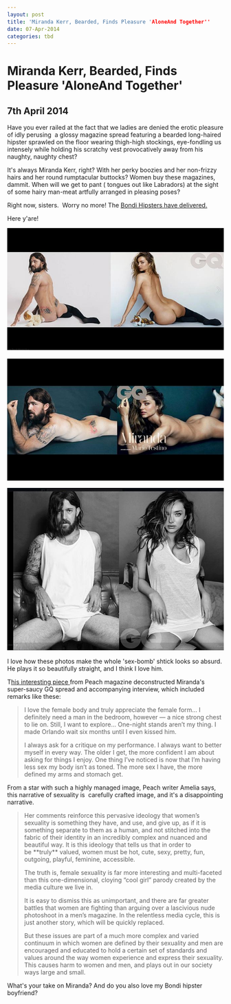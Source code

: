```yaml
---
layout: post
title: 'Miranda Kerr, Bearded, Finds Pleasure 'AloneAnd Together''
date: 07-Apr-2014
categories: tbd
---
```


# Miranda Kerr, Bearded, Finds Pleasure 'AloneAnd Together'

## 7th April 2014

Have you ever railed at the fact that we ladies are denied the erotic pleasure of idly perusing  a glossy magazine spread featuring a bearded long-haired hipster sprawled on the floor wearing thigh-high stockings,   eye-fondling us intensely while holding his scratchy vest provocatively away from his naughty,   naughty chest?

It's always Miranda Kerr,   right? With her perky boozies and her non-frizzy hairs and her round rumptacular buttocks? Women buy these magazines, dammit. When will we get to pant ( tongues out like Labradors) at the sight of some hairy man-meat artfully arranged in pleasing poses?

Right now, sisters.  Worry no more! The <a href="http://www.news.com.au/entertainment/celebrity-style/bondi-hipsters-recreate-miranda-kerrs-racy-gq-shoot/story-fn9076o9-1226876675582">Bondi Hipsters have delivered.</a>

Here y'are!

<img class="photo-horiz" src="/images/2014/04/675554-38108128-bdf7-11e3-9a65-7ae3511942af-1.jpg" />  <img class="photo-horiz" src="/images/2014/04/675474-37965362-bdf7-11e3-9a65-7ae3511942af.jpg" />

 

<img class="photo-horiz" src="/images/2014/04/674676-38cdcc38-bdf7-11e3-9a65-7ae3511942af-1.jpg" />

I love how these photos make the whole 'sex-bomb' shtick looks so absurd. He plays it so beautifully straight, and I think I love him.

T<a href="http://thepeach.co/2014/04/02/im-kind-of-grossed-out-by-miranda-kerrs-comments-about-her-sex-life/">his interesting piece </a>from Peach magazine deconstructed Miranda's super-saucy GQ spread and accompanying interview, which included remarks like these:

<blockquote>I love the female body and truly appreciate the female form… I definitely need a man in the bedroom, however — a nice strong chest to lie on. Still, I want to explore… One-night stands aren’t my thing. I made Orlando wait six months until I even kissed him.

I always ask for a critique on my performance. I always want to better myself in every way. The older I get, the more confident I am about asking for things I enjoy. One thing I’ve noticed is now that I’m having less sex my body isn’t as toned. The more sex I have, the more defined my arms and stomach get.</blockquote>

From a star with such a highly managed image, Peach writer Amelia says, this narrative of sexuality is  carefully crafted image, and it's a disappointing narrative.

<blockquote>Her comments reinforce this pervasive ideology that women’s sexuality is something they have, and use, and give up, as if it is something separate to them as a human, and not stitched into the fabric of their identity in an incredibly complex and nuanced and beautiful way. It is this ideology that tells us that in order to be **truly** valued, women must be hot, cute, sexy, pretty, fun, outgoing, playful, feminine, accessible.

The truth is, female sexuality is far more interesting and multi-faceted than this one-dimensional, cloying “cool girl” parody created by the media culture we live in.

It is easy to dismiss this as unimportant, and there are far greater battles that women are fighting than arguing over a lascivious nude photoshoot in a men’s magazine. In the relentless media cycle, this is just another story, which will be quickly replaced.

But these issues are part of a much more complex and varied continuum in which women are defined by their sexuality and men are encouraged and educated to hold a certain set of standards and values around the way women experience and express their sexuality. This causes harm to women and men, and plays out in our society ways large and small.</blockquote>

What's your take on Miranda? And do you also love my Bondi hipster boyfriend?
